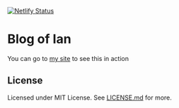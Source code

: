 [![Netlify Status](https://api.netlify.com/api/v1/badges/5d328cdf-a00f-46f1-9ad6-d5c9538feb06/deploy-status)](https://app.netlify.com/sites/ijhdev/deploys)

# Blog of Ian

You can go to [my site](https://ijh.dev) to see this in action

## License

Licensed under MIT License. See [LICENSE.md](LICENSE.md) for more.
